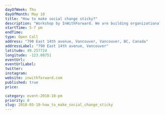 ```yaml
---
dayOfWeek: Thu
dayOfMonth: May 10
title: "How to make social change sticky?"
description: "Workshop by InWithForward. We are building organizational and community capacity to make & sustain bottom-up change. We are exploring, what does flourishing look like for the people we serve? what is the appetite for change? How can we create an environment for experimentation in social services? Come play with some of the frameworks and tools we use, that combine social science, implementation science, and design to develop deeper understanding that is actionable and propels change."
startTime: 5-7 pm
endTime: 
type: Open Call
address: "790 East 14th avenue, Vancouver, Vancouver, BC, Canada"
addressLabel: "790 East 14th avenue, Vancouver"
latitude: 49.257724
longitude: -123.08751
eventUrl: 
eventUrlLabel: 
twitter: 
instagram: 
website: inwithforward.com
published: true
price: 

category: event-2018-10-pm
priority: 0
slug: 2018-05-10-how_to_make_social_change_sticky
---
```

